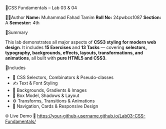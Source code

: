 🎨CSS Fundamentals – Lab 03 & 04

🧑‍💻Author
**Name:** Muhammad Fahad Tamim
**Roll No:** 24pwbcs1087
**Section:** A
**Semester:** 4th

🏁Summary

This lab demonstrates all major aspects of **CSS3 styling for modern web design**.
It includes **15 Exercises** and **13 Tasks** — covering **selectors, typography, backgrounds, effects, layouts, transformations, and animations**, all built with **pure HTML5 and CSS3**.

🚀Includes

* 🎯 CSS Selectors, Combinators & Pseudo-classes
* ✍️ Text & Font Styling
* 🌈 Backgrounds, Gradients & Images
* 🧱 Box Model, Shadows & Layout
* ⚙️ Transforms, Transitions & Animations
* 🧭 Navigation, Cards & Responsive Design

🌐 Live Demo
🔗 https://your-github-username.github.io/Lab03-CSS-Fundamentals/ 